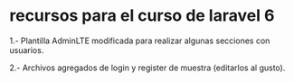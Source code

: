 # recursos para el curso de laravel 6

1.- Plantilla AdminLTE modificada para realizar algunas secciones con usuarios.

2.- Archivos agregados de login y register de muestra (editarlos al gusto).
